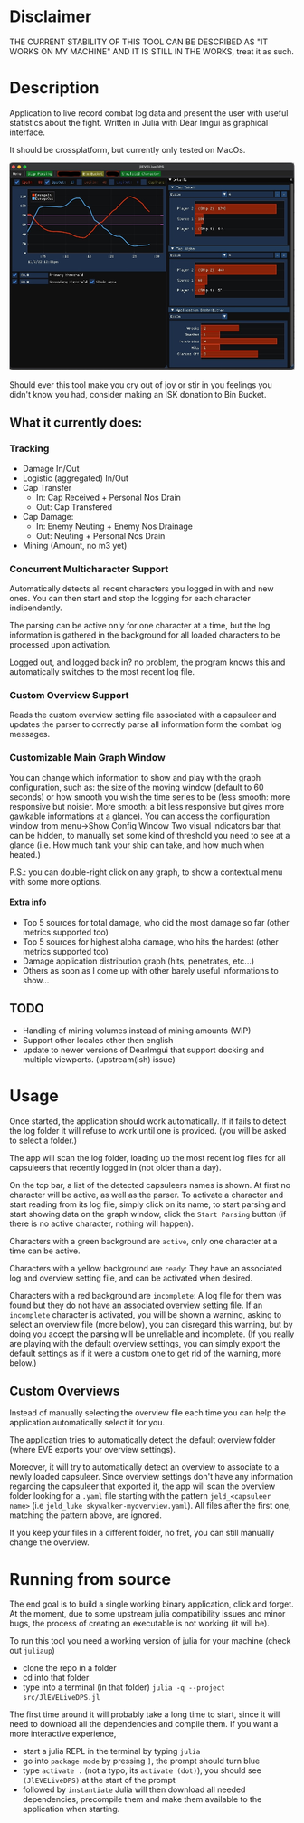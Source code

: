 # Disclaimer
THE CURRENT STABILITY OF THIS TOOL CAN BE DESCRIBED AS "IT WORKS ON MY MACHINE" AND IT IS STILL IN THE WORKS, treat it as such.

# Description
Application to live record combat log data and present the user with useful statistics about the fight. Written in Julia with Dear Imgui as graphical interface.

It should be crossplatform, but currently only tested on MacOs.

![Demo Picture](img.jpg?raw=true "Demo picture")

Should ever this tool make you cry out of joy or stir in you feelings you didn't know you had, consider making an ISK donation to Bin Bucket.

## What it currently does:
### Tracking
- Damage In/Out
- Logistic (aggregated) In/Out
- Cap Transfer
	+ In: Cap Received + Personal Nos Drain
	+ Out: Cap Transfered
- Cap Damage:
	+ In: Enemy Neuting + Enemy Nos Drainage
	+ Out: Neuting + Personal Nos Drain
- Mining (Amount, no m3 yet)

### Concurrent Multicharacter Support
Automatically detects all recent characters you logged in with and new ones. You can then start and stop the logging for each character indipendently.

The parsing can be active only for one character at a time, but the log information is gathered in the background for all loaded characters to be processed upon activation.

Logged out, and logged back in? no problem, the program knows this and automatically switches to the most recent log file.

### Custom Overview Support
Reads the custom overview setting file associated with a capsuleer and updates the parser to correctly parse all information form the combat log messages.

### Customizable Main Graph Window
You can change which information to show and play with the graph configuration, such as: the size of the moving window (default to 60 seconds) or how smooth you wish the time series to be (less smooth: more responsive but noisier. More smooth: a bit less responsive but gives more gawkable informations at a glance).
You can access the configuration window from menu->Show Config Window
Two visual indicators bar that can be hidden, to manually set some kind of threshold you need to see at a glance (i.e. How much tank your ship can take, and how much when heated.)

P.S.: you can double-right click on any graph, to show a contextual menu with some more options.

#### Extra info
- Top 5 sources for total damage, who did the most damage so far (other metrics supported too)
- Top 5 sources for highest alpha damage, who hits the hardest (other metrics supported too)
- Damage application distribution graph (hits, penetrates, etc...)
- Others as soon as I come up with other barely useful informations to show...


## TODO
- Handling of mining volumes instead of mining amounts (WIP)
- Support other locales other then english
- update to newer versions of DearImgui that support docking and multiple viewports. (upstream(ish) issue)

# Usage
Once started, the application should work automatically.
If it fails to detect the log folder it will refuse to work until one is provided. (you will be asked to select a folder.)

The app will scan the log folder, loading up the most recent log files for all capsuleers that recently logged in (not older than a day).

On the top bar, a list of the detected capsuleers names is shown. At first no character will be active, as well as the parser.
To activate a character and start reading from its log file, simply click on its name, to start parsing and start showing data on the graph window, click the `Start Parsing` button (if there is no active character, nothing will happen).

Characters with a green background are `active`, only one character at a time can be active.

Characters with a yellow background are `ready`: They have an associated log and overview setting file, and can be activated when desired.

Characters with a red background are `incomplete`: A log file for them was found but they do not have an associated overview setting file. If an `incomplete` character is activated, you will be shown a warning, asking to select an overview file (more below), you can disregard this warning, but by doing you accept the parsing will be unreliable and incomplete.
(If you really are playing with the default overview settings, you can simply export the default settings as if it were a custom one to get rid of the warning, more below.)

## Custom Overviews
Instead of manually selecting the overview file each time you can help the application automatically select it for you.

The application tries to automatically detect the default overview folder (where EVE exports your overview settings).

Moreover, it will try to automatically detect an overview to associate to a newly loaded capsuleer. Since overview settings don't have any information regarding the capsuleer that exported it, the app will scan the overview folder looking for a `.yaml` file starting with the pattern `jeld_<capsuleer name>` (i.e `jeld_luke skywalker-myoverview.yaml`).
All files after the first one, matching the pattern above, are ignored.

If you keep your files in a different folder, no fret, you can still manually change the overview.

# Running from source
The end goal is to build a single working binary application, click and forget. At the moment, due to some upstream julia compatibility issues and minor bugs, the process of creating an executable is not working (it will be).

To run this tool you need a working version of julia for your machine (check out `juliaup`)
- clone the repo in a folder
- cd into that folder
- type into a terminal (in that folder) `julia -q --project src/JlEVELiveDPS.jl`

The first time around it will probably take a long time to start, since it will need to download all the dependencies and compile them. If you want a more interactive experience, 
- start a julia REPL in the terminal by typing `julia`
- go into `package mode` by pressing `]`, the prompt should turn blue
- type `activate .` (not a typo, its `activate (dot)`), you should see `(JlEVELiveDPS)` at the start of the prompt
- followed by `instantiate`
Julia will then download all needed dependencies, precompile them and make them available to the application when starting.
